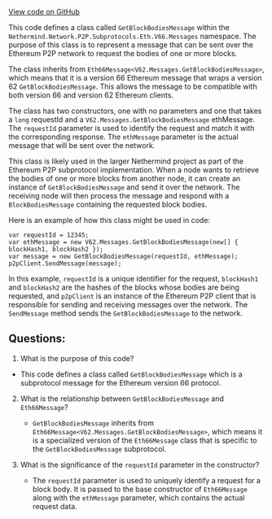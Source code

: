 [View code on GitHub](https://github.com/NethermindEth/nethermind/src/Nethermind/Nethermind.Network/P2P/Subprotocols/Eth/V66/Messages/GetBlockBodiesMessage.cs)

This code defines a class called `GetBlockBodiesMessage` within the `Nethermind.Network.P2P.Subprotocols.Eth.V66.Messages` namespace. The purpose of this class is to represent a message that can be sent over the Ethereum P2P network to request the bodies of one or more blocks.

The class inherits from `Eth66Message<V62.Messages.GetBlockBodiesMessage>`, which means that it is a version 66 Ethereum message that wraps a version 62 `GetBlockBodiesMessage`. This allows the message to be compatible with both version 66 and version 62 Ethereum clients.

The class has two constructors, one with no parameters and one that takes a `long` requestId and a `V62.Messages.GetBlockBodiesMessage` ethMessage. The `requestId` parameter is used to identify the request and match it with the corresponding response. The `ethMessage` parameter is the actual message that will be sent over the network.

This class is likely used in the larger Nethermind project as part of the Ethereum P2P subprotocol implementation. When a node wants to retrieve the bodies of one or more blocks from another node, it can create an instance of `GetBlockBodiesMessage` and send it over the network. The receiving node will then process the message and respond with a `BlockBodiesMessage` containing the requested block bodies.

Here is an example of how this class might be used in code:

```
var requestId = 12345;
var ethMessage = new V62.Messages.GetBlockBodiesMessage(new[] { blockHash1, blockHash2 });
var message = new GetBlockBodiesMessage(requestId, ethMessage);
p2pClient.SendMessage(message);
```

In this example, `requestId` is a unique identifier for the request, `blockHash1` and `blockHash2` are the hashes of the blocks whose bodies are being requested, and `p2pClient` is an instance of the Ethereum P2P client that is responsible for sending and receiving messages over the network. The `SendMessage` method sends the `GetBlockBodiesMessage` to the network.
## Questions: 
 1. What is the purpose of this code?
   - This code defines a class called `GetBlockBodiesMessage` which is a subprotocol message for the Ethereum version 66 protocol.

2. What is the relationship between `GetBlockBodiesMessage` and `Eth66Message`?
   - `GetBlockBodiesMessage` inherits from `Eth66Message<V62.Messages.GetBlockBodiesMessage>`, which means it is a specialized version of the `Eth66Message` class that is specific to the `GetBlockBodiesMessage` subprotocol.

3. What is the significance of the `requestId` parameter in the constructor?
   - The `requestId` parameter is used to uniquely identify a request for a block body. It is passed to the base constructor of `Eth66Message` along with the `ethMessage` parameter, which contains the actual request data.